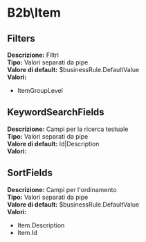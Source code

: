 # B2b\Item
Filters 
----
**Descrizione:** Filtri <br>
**Tipo:** Valori separati da pipe <br>
**Valore di default:** $businessRule.DefaultValue <br>
**Valori:**
* ItemGroupLevel

KeywordSearchFields 
----
**Descrizione:** Campi per la ricerca testuale <br>
**Tipo:** Valori separati da pipe <br>
**Valore di default:** Id&#124;Description <br>
**Valori:**

SortFields 
----
**Descrizione:** Campi per l'ordinamento <br>
**Tipo:** Valori separati da pipe <br>
**Valore di default:** $businessRule.DefaultValue <br>
**Valori:**
* Item.Description
* Item.Id

